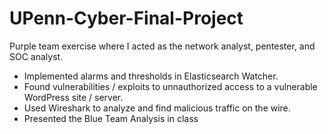 # UPenn-Cyber-Final-Project
Purple team exercise where I acted as the network analyst, pentester, and SOC analyst.

  - Implemented alarms and thresholds in Elasticsearch Watcher.
  - Found vulnerabilities / exploits to unnauthorized access to a vulnerable WordPress site / server.
  - Used Wireshark to analyze and find malicious traffic on the wire.
  - Presented the Blue Team Analysis in class
